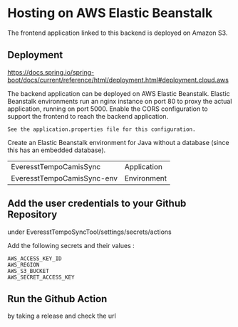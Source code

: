 # Hosting on AWS Elastic Beanstalk
The frontend application linked to this backend is deployed on Amazon S3.

## Deployment
https://docs.spring.io/spring-boot/docs/current/reference/html/deployment.html#deployment.cloud.aws

The backend application can be deployed on AWS Elastic Beanstalk.
Elastic Beanstalk environments run an nginx instance on port 80 to proxy the actual application, 
running on port 5000. Enable the CORS configuration to support the frontend to reach the backend application.

    See the application.properties file for this configuration.

Create an Elastic Beanstalk environment for Java without a database (since this has an embedded database).

|   	|   	|
|---	|---	|
| EveresstTempoCamisSync | Application |
| EveresstTempoCamisSync-env | Environment |


## Add the user credentials to your Github Repository

under EveresstTempoSyncTool/settings/secrets/actions

Add the following secrets and their values :

    AWS_ACCESS_KEY_ID
    AWS_REGION
    AWS_S3_BUCKET
    AWS_SECRET_ACCESS_KEY

## Run the Github Action
by taking a release and check the url